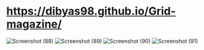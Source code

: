 # https://dibyas98.github.io/Grid-magazine/
![Screenshot (88)](https://github.com/Dibyas98/Grid-magazine/assets/125633895/a11692c0-9a9a-4f48-bfaf-16331d51db86)
![Screenshot (89)](https://github.com/Dibyas98/Grid-magazine/assets/125633895/7fd60f0e-4c88-4126-b5f4-529ac71cec5d)
![Screenshot (90)](https://github.com/Dibyas98/Grid-magazine/assets/125633895/43ed4219-cef2-4c3f-a0c6-0ceddb37bff8)
![Screenshot (91)](https://github.com/Dibyas98/Grid-magazine/assets/125633895/ad1f7dc3-8da2-4ff1-8b25-883aeff6717d)
